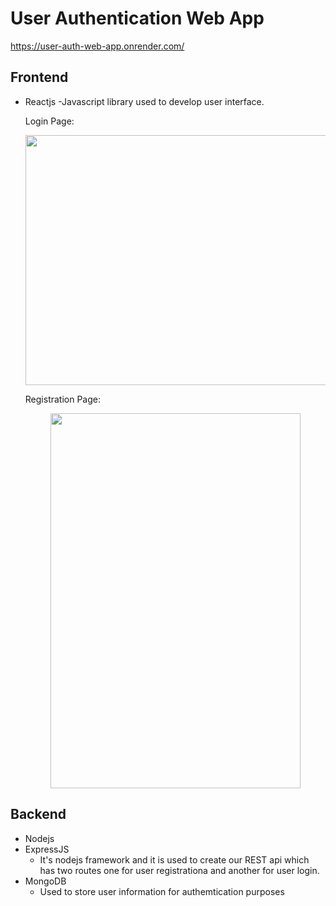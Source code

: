 # User Authentication Web App

https://user-auth-web-app.onrender.com/

## Frontend

- Reactjs
  -Javascript library used to develop user interface.

  Login Page: <br/>
  <p align="center">
  <img src="https://user-images.githubusercontent.com/88100149/214437700-84e2bdb5-7493-49a5-ad97-ace2951321e7.png" width="600" height="400" />
  </p>

  Registration Page:<br/>
  <p align="center">
    <img src="https://user-images.githubusercontent.com/88100149/214437084-a25ad064-1b93-4cb7-9f49-2f674f662acf.png" width="400" height="600" />
  </p>

## Backend

- Nodejs
- ExpressJS
  - It's nodejs framework and it is used to create our REST api which has two routes one for user registrationa and another for user login.
- MongoDB
  - Used to store user information for authemtication purposes
